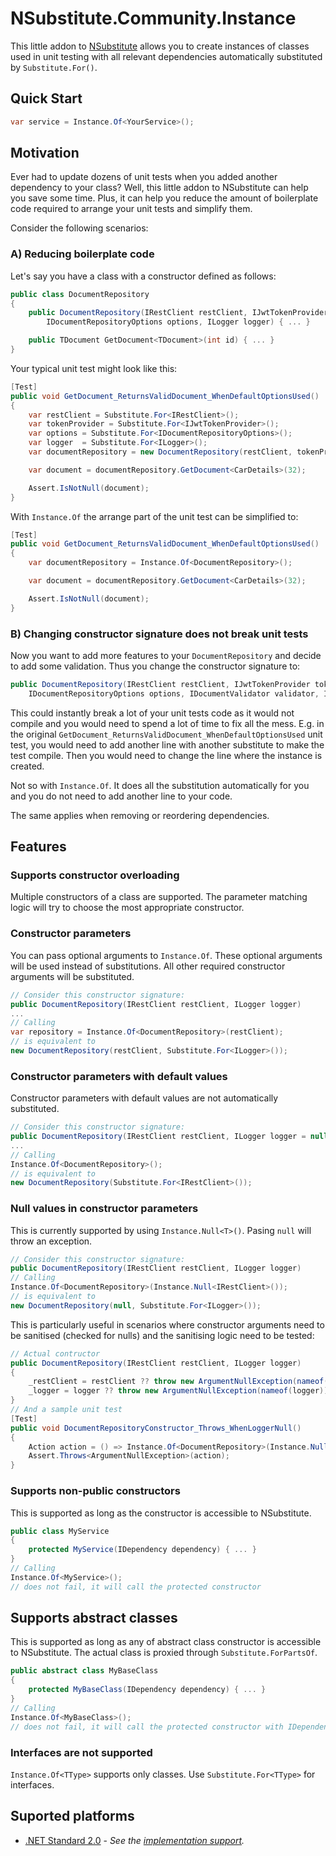 # NSubstitute.Community.Instance

This little addon to [NSubstitute](https://github.com/nsubstitute/NSubstitute) allows you to create instances of classes used in unit testing with all relevant dependencies automatically substituted by `Substitute.For()`.

## Quick Start

```csharp
var service = Instance.Of<YourService>();
```

## Motivation

Ever had to update dozens of unit tests when you added another dependency to your class? Well, this little addon to NSubstitute can help you save some time. Plus, it can help you reduce the amount of boilerplate code required to arrange your unit tests and simplify them.

Consider the following scenarios:

### A) Reducing boilerplate code

Let's say you have a class with a constructor defined as follows:

```csharp
public class DocumentRepository
{
    public DocumentRepository(IRestClient restClient, IJwtTokenProvider tokenProvider,
        IDocumentRepositoryOptions options, ILogger logger) { ... }

    public TDocument GetDocument<TDocument>(int id) { ... }
}
```

Your typical unit test might look like this:

```csharp
[Test]
public void GetDocument_ReturnsValidDocument_WhenDefaultOptionsUsed()
{
    var restClient = Substitute.For<IRestClient>();
    var tokenProvider = Substitute.For<IJwtTokenProvider>();
    var options = Substitute.For<IDocumentRepositoryOptions>();
    var logger  = Substitute.For<ILogger>();
    var documentRepository = new DocumentRepository(restClient, tokenProvider, options, logger);

    var document = documentRepository.GetDocument<CarDetails>(32);

    Assert.IsNotNull(document);
}
```

With `Instance.Of` the arrange part of the unit test can be simplified to:

```csharp
[Test]
public void GetDocument_ReturnsValidDocument_WhenDefaultOptionsUsed()
{
    var documentRepository = Instance.Of<DocumentRepository>();

    var document = documentRepository.GetDocument<CarDetails>(32);

    Assert.IsNotNull(document);
}
```

### B) Changing constructor signature does not break unit tests

Now you want to add more features to your `DocumentRepository` and decide to add some validation. Thus you change the constructor signature to:

```csharp
public DocumentRepository(IRestClient restClient, IJwtTokenProvider tokenProvider,
    IDocumentRepositoryOptions options, IDocumentValidator validator, ILogger logger)
```

This could instantly break a lot of your unit tests code as it would not compile and you would need to spend a lot of time to fix all the mess. E.g. in the original `GetDocument_ReturnsValidDocument_WhenDefaultOptionsUsed` unit test, you would need to add another line with another substitute to make the test compile. Then you would need to change the line where the instance is created.

Not so with `Instance.Of`. It does all the substitution automatically for you and you do not need to add another line to your code.

The same applies when removing or reordering dependencies.

## Features

### Supports constructor overloading

Multiple constructors of a class are supported. The parameter matching logic will try to choose the most appropriate constructor.

### Constructor parameters

You can pass optional arguments to `Instance.Of`. These optional arguments will be used instead of substitutions. All other required constructor arguments will be substituted.

```csharp
// Consider this constructor signature:
public DocumentRepository(IRestClient restClient, ILogger logger)
...
// Calling
var repository = Instance.Of<DocumentRepository>(restClient);
// is equivalent to
new DocumentRepository(restClient, Substitute.For<ILogger>());
```

### Constructor parameters with default values

Constructor parameters with default values are not automatically substituted.

```csharp
// Consider this constructor signature:
public DocumentRepository(IRestClient restClient, ILogger logger = null)
...
// Calling
Instance.Of<DocumentRepository>();
// is equivalent to
new DocumentRepository(Substitute.For<IRestClient>());
```

### Null values in constructor parameters

This is currently supported by using `Instance.Null<T>()`. Pasing `null` will throw an exception.

```csharp
// Consider this constructor signature:
public DocumentRepository(IRestClient restClient, ILogger logger)
// Calling 
Instance.Of<DocumentRepository>(Instance.Null<IRestClient>());
// is equivalent to
new DocumentRepository(null, Substitute.For<ILogger>());
```

This is particularly useful in scenarios where constructor arguments need to be sanitised (checked for nulls) and the sanitising logic need to be tested:

```csharp
// Actual contructor
public DocumentRepository(IRestClient restClient, ILogger logger)
{
    _restClient = restClient ?? throw new ArgumentNullException(nameof(restClient));
    _logger = logger ?? throw new ArgumentNullException(nameof(logger));
}
// And a sample unit test
[Test]
public void DocumentRepositoryConstructor_Throws_WhenLoggerNull()
{
    Action action = () => Instance.Of<DocumentRepository>(Instance.Null<ILogger>());    
    Assert.Throws<ArgumentNullException>(action);
}
```

### Supports non-public constructors

This is supported as long as the constructor is accessible to NSubstitute.

```csharp
public class MyService
{
    protected MyService(IDependency dependency) { ... }
}
// Calling
Instance.Of<MyService>();
// does not fail, it will call the protected constructor
```

## Supports abstract classes

This is supported as long as any of abstract class constructor is accessible to NSubstitute. The actual class is proxied through `Substitute.ForPartsOf`.

```csharp
public abstract class MyBaseClass
{
    protected MyBaseClass(IDependency dependency) { ... }
}
// Calling
Instance.Of<MyBaseClass>();
// does not fail, it will call the protected constructor with IDependency substituted
```

### Interfaces are not supported

`Instance.Of<TType>` supports only classes. Use `Substitute.For<TType>` for interfaces.

## Suported platforms

* [.NET Standard 2.0](https://github.com/dotnet/standard/blob/master/docs/versions/netstandard2.0.md) - _See the [implementation support](https://docs.microsoft.com/en-us/dotnet/standard/net-standard)._
